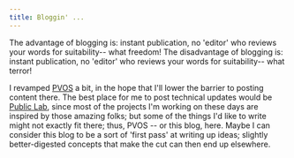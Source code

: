 ```yaml
---
title: Bloggin' ... 
---
```


The advantage of blogging is: instant publication, no 'editor' who reviews your words for suitability-- what freedom!  The disadvantage of blogging is: instant publication, no 'editor' who reviews your words for suitability-- what terror! 

I revamped [PVOS](http://pvos.org) a bit, in the hope that I'll lower the barrier to posting content there.  The best place for me to post technical updates would be [Public Lab](http://publiclab.org), since most of the projects I'm working on these days are inspired by those amazing folks; but some of the things I'd like to write might not exactly fit there; thus, PVOS -- or this blog, here.  Maybe I can consider this blog to be a sort of 'first pass' at writing up ideas; slightly better-digested concepts that make the cut can then end up elsewhere.

 
